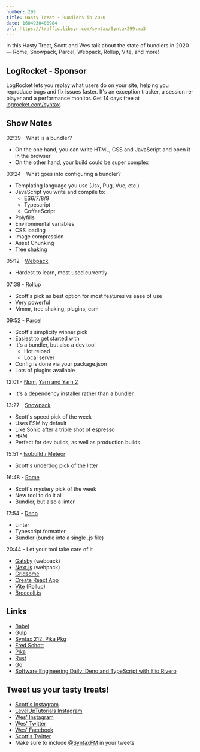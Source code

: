 ```yaml
---
number: 299
title: Hasty Treat - Bundlers in 2020
date: 1604930400984
url: https://traffic.libsyn.com/syntax/Syntax299.mp3
---
```


In this Hasty Treat, Scott and Wes talk about the state of bundlers in 2020 — Rome, Snowpack, Parcel, Webpack, Rollup, Vite, and more!

## LogRocket - Sponsor
LogRocket lets you replay what users do on your site, helping you reproduce bugs and fix issues faster. It's an exception tracker, a session re-player and a performance monitor. Get 14 days free at [logrocket.com/syntax](https://logrocket.com/syntax).

## Show Notes

02:39 - What is a bundler?
* On the one hand, you can write HTML, CSS and JavaScript and open it in the browser
* On the other hand, your build could be super complex

03:24 - What goes into configuring a bundler?
* Templating language you use (Jsx, Pug, Vue, etc.)
* JavaScript you write and compile to:
    * ES6/7/8/9
    * Typescript
    * CoffeeScript
* Polyfills
* Environmental variables
* CSS loading
* Image compression
* Asset Chunking
* Tree shaking

05:12 - [Webpack](https://webpack.js.org/)
* Hardest to learn, most used currently

07:38 - [Rollup](https://rollupjs.org/guide/en/)
* Scott's pick as best option for most features vs ease of use
* Very powerful
* Mmmr, tree shaking, plugins, esm

09:52 - [Parcel](https://parceljs.org/)
* Scott's simplicity winner pick
* Easiest to get started with
* It's a bundler, but also a dev tool
    * Hot reload
    * Local server
* Config is done via your package.json
* Lots of plugins available 

12:01 - [Npm](https://www.npmjs.com/), [Yarn and Yarn 2](https://yarnpkg.com/)
* It's a dependency installer rather than a bundler

13:27 - [Snowpack](https://www.snowpack.dev/)
* Scott's speed pick of the week
* Uses ESM by default
* Like Sonic after a triple shot of espresso
* HRM
* Perfect for dev builds, as well as production builds

15:51 - [Isobuild / Meteor](https://www.meteor.com/)
* Scott's underdog pick of the litter

16:48 - [Rome](https://rome.tools/)
* Scott's mystery pick of the week
* New tool to do it all
* Bundler, but also a linter

17:54 - [Deno](https://deno.land/)
* Linter
* Typescript formatter
* Bundler (bundle into a single .js file)

20:44 - Let your tool take care of it
* [Gatsby](https://www.gatsbyjs.com/) (webpack)
* [Next.js](https://nextjs.org/) (webpack)
* [Gridsome](https://gridsome.org/)
* [Create React App](https://reactjs.org/docs/create-a-new-react-app.html)
* [Vite](https://github.com/vitejs) (Rollup)
* [Broccoli.js](https://broccoli.build/)

## Links
* [Babel](https://babeljs.io/)
* [Gulp](https://gulpjs.com/)
* [Syntax 212: Pika Pkg](https://syntax.fm/show/212/pika-pkg)
* [Fred Schott](https://twitter.com/FredKSchott)
* [Pika](https://www.pika.dev/)
* [Rust](https://www.rust-lang.org/)
* [Go](https://golang.org/)
* [Software Engineering Daily: Deno and TypeScript with Elio Rivero](https://softwareengineeringdaily.com/2020/09/28/deno-and-typescript-with-elio-rivero/)

## Tweet us your tasty treats!
* [Scott's Instagram](https://www.instagram.com/stolinski/)
* [LevelUpTutorials Instagram](https://www.instagram.com/LevelUpTutorials/)
* [Wes' Instagram](https://www.instagram.com/wesbos/)
* [Wes' Twitter](https://twitter.com/wesbos)
* [Wes' Facebook](https://www.facebook.com/wesbos.developer)
* [Scott's Twitter](https://twitter.com/stolinski)
* Make sure to include [@SyntaxFM](https://twitter.com/SyntaxFM) in your tweets